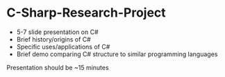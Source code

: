 # C-Sharp-Research-Project

* 5-7 slide presentation on C#
* Brief history/origins of C#
* Specific uses/applications of C#
* Brief demo comparing C# structure to similar programming languages

Presentation should be ~15 minutes
